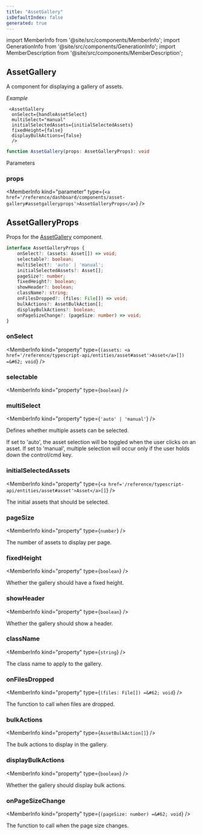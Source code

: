 ```yaml
---
title: "AssetGallery"
isDefaultIndex: false
generated: true
---
```

<!-- This file was generated from the Vendure source. Do not modify. Instead, re-run the "docs:build" script -->
import MemberInfo from '@site/src/components/MemberInfo';
import GenerationInfo from '@site/src/components/GenerationInfo';
import MemberDescription from '@site/src/components/MemberDescription';


## AssetGallery

<GenerationInfo sourceFile="packages/dashboard/src/lib/components/shared/asset/asset-gallery.tsx" sourceLine="160" packageName="@vendure/dashboard" />

A component for displaying a gallery of assets.

*Example*

```tsx
 <AssetGallery
  onSelect={handleAssetSelect}
  multiSelect="manual"
  initialSelectedAssets={initialSelectedAssets}
  fixedHeight={false}
  displayBulkActions={false}
  />
```

```ts title="Signature"
function AssetGallery(props: AssetGalleryProps): void
```
Parameters

### props

<MemberInfo kind="parameter" type={`<a href='/reference/dashboard/components/asset-gallery#assetgalleryprops'>AssetGalleryProps</a>`} />



## AssetGalleryProps

<GenerationInfo sourceFile="packages/dashboard/src/lib/components/shared/asset/asset-gallery.tsx" sourceLine="83" packageName="@vendure/dashboard" />

Props for the <a href='/reference/dashboard/components/asset-gallery#assetgallery'>AssetGallery</a> component.

```ts title="Signature"
interface AssetGalleryProps {
    onSelect?: (assets: Asset[]) => void;
    selectable?: boolean;
    multiSelect?: 'auto' | 'manual';
    initialSelectedAssets?: Asset[];
    pageSize?: number;
    fixedHeight?: boolean;
    showHeader?: boolean;
    className?: string;
    onFilesDropped?: (files: File[]) => void;
    bulkActions?: AssetBulkAction[];
    displayBulkActions?: boolean;
    onPageSizeChange?: (pageSize: number) => void;
}
```

<div className="members-wrapper">

### onSelect

<MemberInfo kind="property" type={`(assets: <a href='/reference/typescript-api/entities/asset#asset'>Asset</a>[]) =&#62; void`}   />


### selectable

<MemberInfo kind="property" type={`boolean`}   />


### multiSelect

<MemberInfo kind="property" type={`'auto' | 'manual'`}   />

Defines whether multiple assets can be selected.

If set to 'auto', the asset selection will be toggled when the user clicks on an asset.
If set to 'manual', multiple selection will occur only if the user holds down the control/cmd key.
### initialSelectedAssets

<MemberInfo kind="property" type={`<a href='/reference/typescript-api/entities/asset#asset'>Asset</a>[]`}   />

The initial assets that should be selected.
### pageSize

<MemberInfo kind="property" type={`number`}   />

The number of assets to display per page.
### fixedHeight

<MemberInfo kind="property" type={`boolean`}   />

Whether the gallery should have a fixed height.
### showHeader

<MemberInfo kind="property" type={`boolean`}   />

Whether the gallery should show a header.
### className

<MemberInfo kind="property" type={`string`}   />

The class name to apply to the gallery.
### onFilesDropped

<MemberInfo kind="property" type={`(files: File[]) =&#62; void`}   />

The function to call when files are dropped.
### bulkActions

<MemberInfo kind="property" type={`AssetBulkAction[]`}   />

The bulk actions to display in the gallery.
### displayBulkActions

<MemberInfo kind="property" type={`boolean`}   />

Whether the gallery should display bulk actions.
### onPageSizeChange

<MemberInfo kind="property" type={`(pageSize: number) =&#62; void`}   />

The function to call when the page size changes.


</div>
